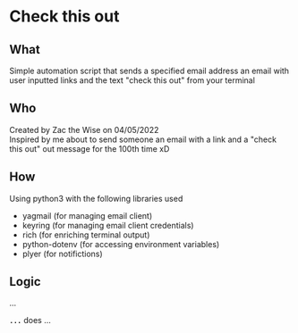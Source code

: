 # Check this out

## What
Simple automation script that sends a specified email address an email with user inputted links and the text "check this out" from your terminal

## Who
Created by Zac the Wise on 04/05/2022  
Inspired by me about to send someone an email with a link and a "check this out" out message for the 100th time xD

## How
Using python3 with the following libraries used
- yagmail (for managing email client)
- keyring (for managing email client credentials)
- rich (for enriching terminal output)
- python-dotenv (for accessing environment variables)
- plyer (for notifictions)

## Logic
...  


**`...`** does ...  
